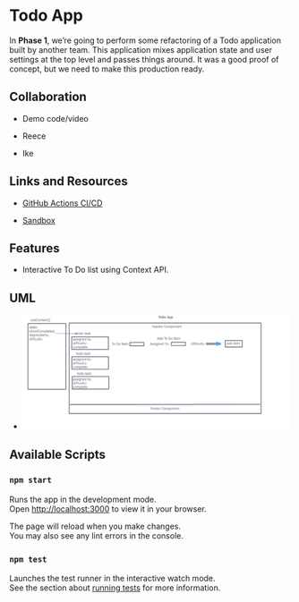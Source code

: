 # Todo App

In **Phase 1**, we’re going to perform some refactoring of a Todo application built by another team. This application mixes application state and user settings at the top level and passes things around. It was a good proof of concept, but we need to make this production ready.

## Collaboration

- Demo code/video

- Reece

- Ike

## Links and Resources

- [GitHub Actions CI/CD]()

- [Sandbox]()

## Features

- Interactive To Do list using Context API.

## UML

- ![LAB 31](./assets/uml31.jpg)

## Available Scripts

### `npm start`

Runs the app in the development mode.\
Open [http://localhost:3000](http://localhost:3000) to view it in your browser.

The page will reload when you make changes.\
You may also see any lint errors in the console.

### `npm test`

Launches the test runner in the interactive watch mode.\
See the section about [running tests](https://facebook.github.io/create-react-app/docs/running-tests) for more information.
